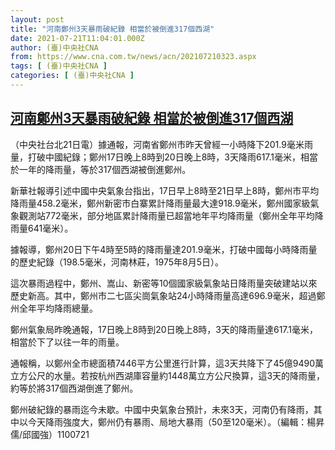 ```yaml
---
layout: post
title: "河南鄭州3天暴雨破紀錄 相當於被倒進317個西湖"
date: 2021-07-21T11:04:01.000Z
author: (臺)中央社CNA
from: https://www.cna.com.tw/news/acn/202107210323.aspx
tags: [ (臺)中央社CNA ]
categories: [ (臺)中央社CNA ]
---
```

<!--1626865441000-->
[河南鄭州3天暴雨破紀錄 相當於被倒進317個西湖](https://www.cna.com.tw/news/acn/202107210323.aspx)
------

<div>
<div></div><div class="paragraph"><p>（中央社台北21日電）據通報，河南省鄭州市昨天曾經一小時降下201.9毫米雨量，打破中國紀錄；鄭州17日晚上8時到20日晚上8時，3天降雨617.1毫米，相當於一年的降雨量，等於317個西湖被倒進鄭州。</p><p>新華社報導引述中國中央氣象台指出，17日早上8時至21日早上8時，鄭州市平均降雨量458.2毫米，鄭州新密市白寨累計降雨量最大達918.9毫米，鄭州國家級氣象觀測站772毫米，部分地區累計降雨量已超當地年平均降雨量（鄭州全年平均降雨量641毫米）。</p><p>據報導，鄭州20日下午4時至5時的降雨量達201.9毫米，打破中國每小時降雨量的歷史紀錄（198.5毫米，河南林莊，1975年8月5日）。</p><p>這次暴雨過程中，鄭州、嵩山、新密等10個國家級氣象站日降雨量突破建站以來歷史新高。其中，鄭州市二七區尖崗氣象站24小時降雨量高達696.9毫米，超過鄭州全年平均降雨總量。</p><p>鄭州氣象局昨晚通報，17日晚上8時到20日晚上8時，3天的降雨量達617.1毫米，相當於下了以往一年的雨量。</p><p>通報稱，以鄭州全市總面積7446平方公里進行計算，這3天共降下了45億9490萬立方公尺的水量。若按杭州西湖庫容量約1448萬立方公尺換算，這3天的降雨量，約等於將317個西湖倒進了鄭州。</p><p>鄭州破紀錄的暴雨迄今未歇。中國中央氣象台預計，未來3天，河南仍有降雨，其中以今天降雨強度大，鄭州仍有暴雨、局地大暴雨（50至120毫米）。（編輯：楊昇儒/邱國強）1100721</p></div>
</div>
